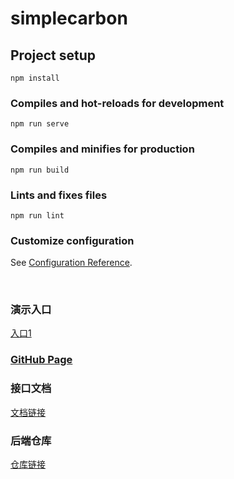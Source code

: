 # simplecarbon

## Project setup
```
npm install
```

### Compiles and hot-reloads for development
```
npm run serve
```

### Compiles and minifies for production
```
npm run build
```

### Lints and fixes files
```
npm run lint
```

### Customize configuration
See [Configuration Reference](https://cli.vuejs.org/config/).

<br>

### 演示入口

[入口1](http://39.97.119.247/jtsc
)

### [GitHub Page](https://juejuesun.github.io/simplecarbon/dist/index.html#/home/homepage)

### 接口文档

[文档链接](https://www.showdoc.cc/808562009862873?page_id=4437233702039133)

### 后端仓库
[仓库链接](https://github.com/quewenjin/SimpleCarbon)

### 
